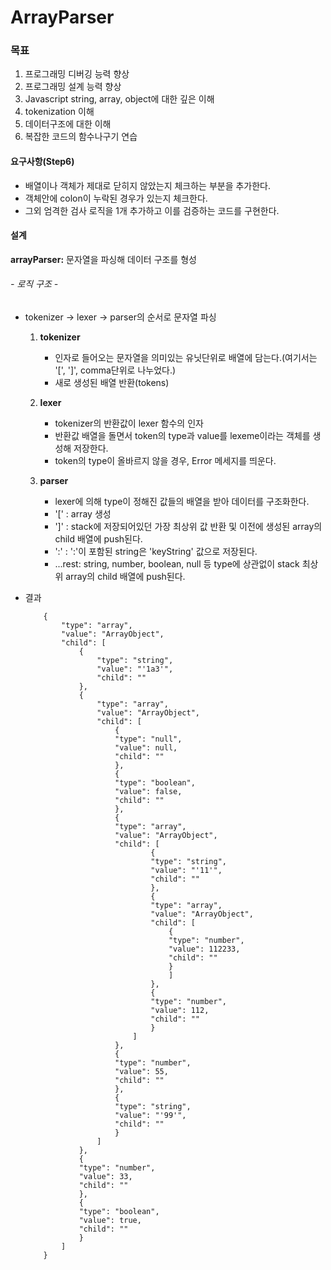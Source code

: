 ArrayParser
===

### 목표
1. 프로그래밍 디버깅 능력 향상
2. 프로그래밍 설계 능력 향상
3. Javascript string, array, object에 대한 깊은 이해
4. tokenization 이해
5. 데이터구조에 대한 이해
6. 복잡한 코드의 함수나구기 연습

#### 요구사항(Step6)
- 배열이나 객체가 제대로 닫히지 않았는지 체크하는 부분을 추가한다.
- 객체안에 colon이 누락된 경우가 있는지 체크한다.
- 그외 엄격한 검사 로직을 1개 추가하고 이를 검증하는 코드를 구현한다.

#### 설계
**arrayParser:** 문자열을 파싱해 데이터 구조를 형성

###### - 로직 구조 -
- tokenizer -> lexer -> parser의 순서로 문자열 파싱

    1. **tokenizer**
        - 인자로 들어오는 문자열을 의미있는 유닛단위로 배열에 담는다.(여기서는 '[', ']', comma단위로 나누었다.)
        - 새로 생성된 배열 반환(tokens)

    2. **lexer**
        - tokenizer의 반환값이 lexer 함수의 인자
        - 반환값 배열을 돌면서 token의 type과 value를 lexeme이라는 객체를 생성해 저장한다.
        - token의 type이 올바르지 않을 경우, Error 메세지를 띄운다.

    3. **parser**
        - lexer에 의해 type이 정해진 값들의 배열을 받아 데이터를 구조화한다.
        - '[' : array 생성
        - ']' : stack에 저장되어있던 가장 최상위 값 반환 및 이전에 생성된 array의 child 배열에 push된다.
        - ':' : ':'이 포함된 string은 'keyString' 값으로 저장된다.
        - ...rest: string, number, boolean, null 등 type에 상관없이 stack 최상위 array의 child 배열에 push된다.

- 결과
    ```
        {
            "type": "array",
            "value": "ArrayObject",
            "child": [
                {
                    "type": "string",
                    "value": "'1a3'",
                    "child": ""
                },
                {
                    "type": "array",
                    "value": "ArrayObject",
                    "child": [
                        {
                        "type": "null",
                        "value": null,
                        "child": ""
                        },
                        {
                        "type": "boolean",
                        "value": false,
                        "child": ""
                        },
                        {
                        "type": "array",
                        "value": "ArrayObject",
                        "child": [
                                {
                                "type": "string",
                                "value": "'11'",
                                "child": ""
                                },
                                {
                                "type": "array",
                                "value": "ArrayObject",
                                "child": [
                                    {
                                    "type": "number",
                                    "value": 112233,
                                    "child": ""
                                    }
                                    ]
                                },
                                {
                                "type": "number",
                                "value": 112,
                                "child": ""
                                }
                            ]
                        },
                        {
                        "type": "number",
                        "value": 55,
                        "child": ""
                        },
                        {
                        "type": "string",
                        "value": "'99'",
                        "child": ""
                        }
                    ]
                },
                {
                "type": "number",
                "value": 33,
                "child": ""
                },
                {
                "type": "boolean",
                "value": true,
                "child": ""
                }
            ]
        }
    ```
